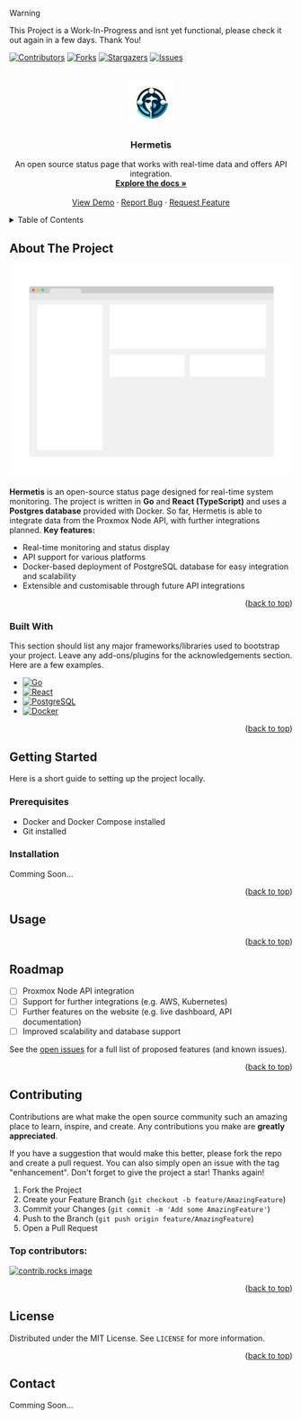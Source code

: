 <!-- Improved compatibility of back to top link: See: https://github.com/othneildrew/Best-README-Template/pull/73 -->
<a id="readme-top"></a>
<!--
*** Thanks for checking out the Best-README-Template. If you have a suggestion
*** that would make this better, please fork the repo and create a pull request
*** or simply open an issue with the tag "enhancement".
*** Don't forget to give the project a star!
*** Thanks again! Now go create something AMAZING! :D
-->

> [!WARNING]
> This Project is a Work-In-Progress and isnt yet functional, please check it out again in a few days. Thank You!


<!-- PROJECT SHIELDS -->
<!--
*** I'm using markdown "reference style" links for readability.
*** Reference links are enclosed in brackets [ ] instead of parentheses ( ).
*** See the bottom of this document for the declaration of the reference variables
*** for contributors-url, forks-url, etc. This is an optional, concise syntax you may use.
*** https://www.markdownguide.org/basic-syntax/#reference-style-links
-->
[![Contributors][contributors-shield]][contributors-url]
[![Forks][forks-shield]][forks-url]
[![Stargazers][stars-shield]][stars-url]
[![Issues][issues-shield]][issues-url]



<!-- PROJECT LOGO -->
<br />
<div align="center">
  <a href="https://github.com/Magnet-js/Hermetis">
    <img src="images/logo.png" alt="Logo" width="80" height="80">
  </a>

  <h3 align="center">Hermetis</h3>

  <p align="center">
    An open source status page that works with real-time data and offers API integration.
    <br />
    <a href="https://github.com/Magnet-js/Hermetis"><strong>Explore the docs »</strong></a>
    <br />
    <br />
    <a href="https://github.com/Magnet-js/Hermetis">View Demo</a>
    ·
    <a href="https://github.com/Magnet-js/Hermetis/issues/new?labels=bug&template=bug-report---.md">Report Bug</a>
    ·
    <a href="https://github.com/Magnet-js/Hermetis/issues/new?labels=enhancement&template=feature-request---.md">Request Feature</a>
  </p>
</div>



<!-- TABLE OF CONTENTS -->
<details>
  <summary>Table of Contents</summary>
  <ol>
    <li>
      <a href="#about-the-project">About The Project</a>
      <ul>
        <li><a href="#built-with">Built With</a></li>
      </ul>
    </li>
    <li>
      <a href="#getting-started">Getting Started</a>
      <ul>
        <li><a href="#prerequisites">Prerequisites</a></li>
        <li><a href="#installation">Installation</a></li>
      </ul>
    </li>
    <li><a href="#usage">Usage</a></li>
    <li><a href="#roadmap">Roadmap</a></li>
    <li><a href="#contributing">Contributing</a></li>
    <li><a href="#license">License</a></li>
    <li><a href="#contact">Contact</a></li>
    <li><a href="#acknowledgments">Acknowledgments</a></li>
  </ol>
</details>



<!-- ABOUT THE PROJECT -->
## About The Project

[![Hermetis Screenshot][product-screenshot]](https://hermetis.io)

**Hermetis** is an open-source status page designed for real-time system monitoring. The project is written in **Go** and **React (TypeScript)** and uses a **Postgres database** provided with Docker. So far, Hermetis is able to integrate data from the Proxmox Node API, with further integrations planned.
**Key features:**
* Real-time monitoring and status display
* API support for various platforms
* Docker-based deployment of PostgreSQL database for easy integration and scalability
* Extensible and customisable through future API integrations


<p align="right">(<a href="#readme-top">back to top</a>)</p>



### Built With

This section should list any major frameworks/libraries used to bootstrap your project. Leave any add-ons/plugins for the acknowledgements section. Here are a few examples.

* [![Go][Go]][Go-url]
* [![React][React.js]][React-url]
* [![PostgreSQL][PostgreSQL]][PostgreSQL-url]
* [![Docker][Docker]][Docker-url]

<p align="right">(<a href="#readme-top">back to top</a>)</p>



<!-- GETTING STARTED -->
## Getting Started

Here is a short guide to setting up the project locally.

### Prerequisites

- Docker and Docker Compose installed 
- Git installed

### Installation

Comming Soon...

<p align="right">(<a href="#readme-top">back to top</a>)</p>



<!-- USAGE EXAMPLES -->
## Usage

<!-- The Hermetis API allows you to retrieve system status information and add custom integrations. For complete documentation, please visit [the documentation page](https://hermetis.io/docs) on our website. *(Documentation under development)* -->

<p align="right">(<a href="#readme-top">back to top</a>)</p>



<!-- ROADMAP -->
## Roadmap

- [ ] Proxmox Node API integration 
- [ ] Support for further integrations (e.g. AWS, Kubernetes) 
- [ ] Further features on the website (e.g. live dashboard, API documentation) 
- [ ] Improved scalability and database support 

See the [open issues](https://github.com/Magnet-js/Hermetis/issues) for a full list of proposed features (and known issues). 

<p align="right">(<a href="#readme-top">back to top</a>)</p>



<!-- CONTRIBUTING -->
## Contributing

Contributions are what make the open source community such an amazing place to learn, inspire, and create. Any contributions you make are **greatly appreciated**.

If you have a suggestion that would make this better, please fork the repo and create a pull request. You can also simply open an issue with the tag "enhancement".
Don't forget to give the project a star! Thanks again!

1. Fork the Project
2. Create your Feature Branch (`git checkout -b feature/AmazingFeature`)
3. Commit your Changes (`git commit -m 'Add some AmazingFeature'`)
4. Push to the Branch (`git push origin feature/AmazingFeature`)
5. Open a Pull Request

### Top contributors:

<a href="https://github.com/Magnet-js/Hermetis/graphs/contributors">
  <img src="https://contrib.rocks/image?repo=Magnet-js/Hermetis" alt="contrib.rocks image" />
</a>

<p align="right">(<a href="#readme-top">back to top</a>)</p>



<!-- LICENSE -->
## License

Distributed under the MIT License. See `LICENSE` for more information.

<p align="right">(<a href="#readme-top">back to top</a>)</p>



<!-- CONTACT -->
## Contact

<!--Your Name - [@your_twitter](https://twitter.com/your_username) - email@example.com

Project Link: [https://github.com/your_username/repo_name](https://github.com/your_username/repo_name)

<p align="right">(<a href="#readme-top">back to top</a>)</p>-->

Comming Soon...


<!-- MARKDOWN LINKS & IMAGES -->
<!-- https://www.markdownguide.org/basic-syntax/#reference-style-links -->
[contributors-shield]: https://img.shields.io/github/contributors/Magnet-js/Hermetis.svg?style=for-the-badge
[contributors-url]: https://github.com/Magnet-js/Hermetis/graphs/contributors
[forks-shield]: https://img.shields.io/github/forks/Magnet-js/Hermetis.svg?style=for-the-badge
[forks-url]: https://github.com/Magnet-js/Hermetis/network/members
[stars-shield]: https://img.shields.io/github/stars/Magnet-js/Hermetis.svg?style=for-the-badge
[stars-url]: https://github.com/Magnet-js/Hermetis/stargazers
[issues-shield]: https://img.shields.io/github/issues/Magnet-js/Hermetis.svg?style=for-the-badge
[issues-url]: https://github.com/Magnet-js/Hermetis/issues
[product-screenshot]: images/screenshot.png

[React.js]: https://img.shields.io/badge/React-20232A?style=for-the-badge&logo=react&logoColor=61DAFB
[React-url]: https://reactjs.org/
[Go]: https://img.shields.io/badge/Go-00ADD8?logo=Go&logoColor=white&style=for-the-badge
[Go-url]: https://go.dev
[PostgreSQL]: https://img.shields.io/badge/postgresql-4169e1?style=for-the-badge&logo=postgresql&logoColor=white
[PostgreSQL-url]: https://www.postgresql.org/
[Docker]: https://img.shields.io/badge/docker-2496ED?style=for-the-badge&logo=docker&logoColor=white
[Docker-url]: https://www.postgresql.org/
